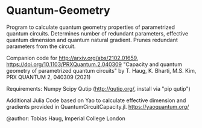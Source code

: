 # Quantum-Geometry
Program to calculate quantum geometry properties of parametrized quantum circuits. Determines number of redundant parameters, effective quantum dimension and quantum natural gradient. Prunes redundant parameters from the circuit.

Companion code for http://arxiv.org/abs/2102.01659, https://doi.org/10.1103/PRXQuantum.2.040309
"Capacity and quantum geometry of parametrized quantum circuits" by T. Haug, K. Bharti, M.S. Kim, PRX QUANTUM 2, 040309 (2021)


Requirements:
Numpy
Scipy
Qutip (http://qutip.org/, install via "pip qutip")

Additional Julia Code based on Yao to calculate effective dimension and gradients provided in QuantumCircuitCapacity.jl.
https://yaoquantum.org/


@author: Tobias Haug, Imperial College London

